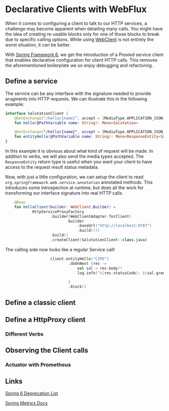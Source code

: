 # Declarative Clients with WebFlux

When it comes to configuring a client to talk to our HTTP services, a challenge may
become apparent when detailing many calls. You might have the idea of creating re-usable
blocks only for one of those blocks to break due to specific calling options. While
using [WebClient]() is not entirely the worst situation, it can be better. 

With [Spring Framework 6](), we get the introduction of a Proxied service client 
that enables declarative configuration for client HTTP calls. This removes the aforementioned
boilerplate we so enjoy debugging and refactoring.

## Define a service

The service can be any interface with the signature needed to provide arugments into
HTTP requests. We can illustrate this in the following example:

```kotlin
interface SalutationClient {
    @GetExchange("/hello/{name}", accept = [MediaType.APPLICATION_JSON_VALUE])
    fun hello(@PathVariable name: String): Mono<Salutation>

    @GetExchange("/hello/{name}", accept = [MediaType.APPLICATION_JSON_VALUE])
    fun entityHello(@PathVariable name: String): Mono<ResponseEntity<Salutation>>
}
```

In this example it is obvious about what kind of request will be made. In addition to 
verbs, we will also send the media types accepted. The `ResponseEntity` return type
is useful when you want your client to have access to the request result status metadata.

Now, with just a little configuration, we can setup the client to read `org.springframework.web.service.annotation`
annotated methods. This introduces some introspection at runtime, but does all the work for transforming our interface
signature into real HTTP calls.

```kotlin
    @Bean
    fun helloClient(builder: WebClient.Builder) =
            HttpServiceProxyFactory
                    .builder(WebClientAdapter.forClient(
                            builder
                                .baseUrl("http://localhost:8787")
                                .build()))
                    .build()
                    .createClient(SalutationClient::class.java)
```
The calling side now looks like a regular Service call!

```kotlin
                    client.entityHello("C3PO")
                            .doOnNext {res ->
                                val sal = res.body!!
                                log.info("${res.statusCode}: ${sal.greeting}")

                            }
                            .block()
```

## Define a classic client

## Define a HttpProxy client

### Different Verbs


## Observing the Client calls

### Actuator with Prometheus

### 

## Links

[Spring 6 Deprecation List](https://docs.spring.io/spring-framework/docs/current-SNAPSHOT/javadoc-api/deprecated-list.html)

[Spring Metrics Docs](https://docs.spring.io/spring-metrics/docs/current/public/prometheus)
